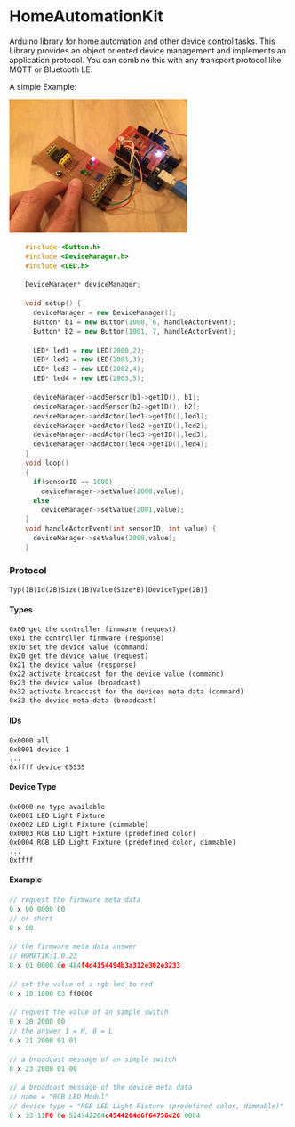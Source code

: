 # HomeAutomationKit
Arduino library for home automation and other device control tasks.
This Library provides an object oriented device management and implements an application protocol. You can combine this with any transport protocol like MQTT or Bluetooth LE.

A simple Example:

![Image of hardware setup](https://raw.githubusercontent.com/msedd/HomeAutomationKit/development/example_setup.jpg)

```c++
	#include <Button.h>
	#include <DeviceManager.h>
	#include <LED.h>
	
	DeviceManager* deviceManager;
	
	void setup() {
	  deviceManager = new DeviceManager();
	  Button* b1 = new Button(1000, 6, handleActorEvent);
	  Button* b2 = new Button(1001, 7, handleActorEvent);
	  
	  LED* led1 = new LED(2000,2);
	  LED* led2 = new LED(2001,3);
	  LED* led3 = new LED(2002,4);
	  LED* led4 = new LED(2003,5);
	  
	  deviceManager->addSensor(b1->getID(), b1);
	  deviceManager->addSensor(b2->getID(), b2);
	  deviceManager->addActor(led1->getID(),led1);
	  deviceManager->addActor(led2->getID(),led2);
	  deviceManager->addActor(led3->getID(),led3);
	  deviceManager->addActor(led4->getID(),led4);
	}
	void loop()
	{
	  if(sensorID == 1000)
	    deviceManager->setValue(2000,value);
	  else
	    deviceManager->setValue(2001,value);
	}
	void handleActorEvent(int sensorID, int value) {
	  deviceManager->setValue(2000,value);
	}
```

### Protocol
```
Typ(1B)Id(2B)Size(1B)Value(Size*B)[DeviceType(2B)]
```


#### Types

```
0x00 get the controller firmware (request)
0x01 the controller firmware (response)
0x10 set the device value (command)
0x20 get the device value (request)
0x21 the device value (response)
0x22 activate broadcast for the device value (command)
0x23 the device value (broadcast)
0x32 activate broadcast for the devices meta data (command)
0x33 the device meta data (broadcast)
```
#### IDs
```
0x0000 all
0x0001 device 1
...
0xffff device 65535
```
#### Device Type
```
0x0000 no type available
0x0001 LED Light Fixture
0x0002 LED Light Fixture (dimmable)
0x0003 RGB LED Light Fixture (predefined color)
0x0004 RGB LED Light Fixture (predefined color, dimmable)
...
0xffff
```
#### Example
```c++
// request the firmware meta data
0 x 00 0000 00
// or short
0 x 00

// the firmware meta data answer
// HOMATIK:1.0.23
0 x 01 0000 0e 484f4d4154494b3a312e302e3233

// set the value of a rgb led to red
0 x 10 1000 03 ff0000

// request the value of an simple switch
0 x 20 2000 00
// the answer 1 = H, 0 = L
0 x 21 2000 01 01

// a broadcast message of an simple switch
0 x 23 2000 01 00

// a broadcast message of the device meta data
// name = "RGB LED Modul"
// device type = "RGB LED Light Fixture (predefined color, dimmable)"
0 x 33 11F0 0e 524742204c4544204d6f64756c20 0004

```